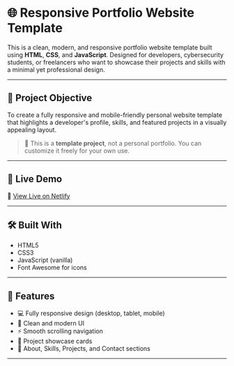 # 🌐 Responsive Portfolio Website Template

This is a clean, modern, and responsive portfolio website template built using **HTML**, **CSS**, and **JavaScript**. Designed for developers, cybersecurity students, or freelancers who want to showcase their projects and skills with a minimal yet professional design.

---

## 🎯 Project Objective

To create a fully responsive and mobile-friendly personal website template that highlights a developer's profile, skills, and featured projects in a visually appealing layout.

> 📌 This is a **template project**, not a personal portfolio. You can customize it freely for your own use.

---

## 🚀 Live Demo

🔗 [View Live on Netlify](https://sayantanportfoliotemplate.netlify.app/)

---

## 🛠️ Built With

- HTML5
- CSS3
- JavaScript (vanilla)
- Font Awesome for icons

---

## 📱 Features

- 💻 Fully responsive design (desktop, tablet, mobile)
- 🎨 Clean and modern UI
- ⚡ Smooth scrolling navigation
- 🧩 Project showcase cards
- 📄 About, Skills, Projects, and Contact sections

---



